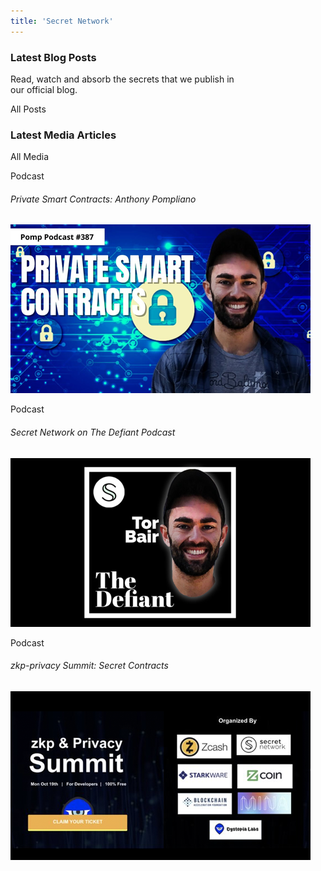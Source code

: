```yaml
---
title: 'Secret Network'
---
```



<!-- Hero Video -->
<column class="card-variant" mode="normal">

<block>

<hero-video />

</block>

</column>

<!-- Getting started -->

<column>

<block>

<card-simple-dynamic class="orientation-horizontal accent-purple" cardId="card_1" imageWidth="1200" imageHeight="500"/>

</block>

</column>

<!-- Card collection -->
<column class="spacer-s" number="3" number-m="1" number-s="1">

<block>

<card-simple-dynamic class="orientation-vertical accent-blue" cardId="card_2" imageWidth="630" imageHeight="500"/>

</block>

<block>

<card-simple-dynamic class="orientation-vertical accent-green" cardId="card_3" imageWidth="630" imageHeight="500"/>

</block>

<block>

<card-simple-dynamic class="orientation-vertical accent-orange" cardId="card_4" imageWidth="630" imageHeight="500"/>

</block>

</column>

<!-- Want to build a better internet -->
<home-explainer />

<!-- Announcement -->
<home-announcements location="top" />

<!-- Block header -->
<column class="block-header" number="2" number-m="1" number-s="1">

<block>

### Latest Blog Posts
  
Read, watch and absorb the secrets that we publish in<br/>our official blog.

</block>

<block>

<btn url="/blog/">All Posts</btn>

</block>

</column>

<!-- Blog cards -->
<column class="spacer-s">

<blog-latest-posts class="latest-blog-cards"></blog-latest-posts>

</column>

<!-- Announcement -->

<!-- Announcement -->
<home-announcements location="bottom" />

<!--  -->











<!-- Block header -->
<column class="block-header" number="2" number-s="1">

<block>

### Latest Media Articles

</block>

<block>

<btn url="/media/features">All Media</btn>

</block>

</column>











<!-- Podcasts -->
<column class="spacer-s" number="3" number-s="1">

<block>

<card-media class="accent-red"  url="https://www.youtube.com/watch?v=Kx9hb3U7pfs">

Podcast

###### Private Smart Contracts: Anthony Pompliano

![Private Smart Contracts: Anthony Pompliano](./img/media-card/image1.png)

</card-media>

</block>

<block>

<card-media class="accent-red" url="https://anchor.fm/thedefiant/episodes/Privacy-Might-be-the-Only-Thing-Left-That-Makes-Web-3-0-a-Viable-Alternative-Tor-Bair-of-Secret-Foundation-el9n52">

Podcast

###### Secret Network on The Defiant Podcast

![Secret Network on The Defiant Podcast](./img/media-card/image2.png)

</card-media>

</block>

<block>

<card-media class="accent-red" url="https://www.crowdcast.io/e/zkp-privacy-summit/5">

Podcast

###### zkp-privacy Summit: Secret Contracts

![zkp-privacy Summit: Secret Contracts](./img/media-card/privacysummit.png)

</card-media>

</block>

</column>








<!-- media channels -->
<column class="spacer-s">

<block>

<media-channels></media-channels>

</block>

</column>